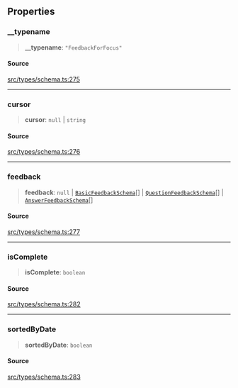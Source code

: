 ## Properties

### \_\_typename

> **\_\_typename**: `"FeedbackForFocus"`

#### Source

[src/types/schema.ts:275](https://github.com/bhavjitChauhan/khan-api/blob/214cc6672777162cd3ec638a3ad3a22f7fe37e04/src/types/schema.ts#L275)

***

### cursor

> **cursor**: `null` \| `string`

#### Source

[src/types/schema.ts:276](https://github.com/bhavjitChauhan/khan-api/blob/214cc6672777162cd3ec638a3ad3a22f7fe37e04/src/types/schema.ts#L276)

***

### feedback

> **feedback**: `null` \| [`BasicFeedbackSchema`](api%5Cinterfaces%5CBasicFeedbackSchema.md)[] \| [`QuestionFeedbackSchema`](api%5Cinterfaces%5CQuestionFeedbackSchema.md)[] \| [`AnswerFeedbackSchema`](api%5Cinterfaces%5CAnswerFeedbackSchema.md)[]

#### Source

[src/types/schema.ts:277](https://github.com/bhavjitChauhan/khan-api/blob/214cc6672777162cd3ec638a3ad3a22f7fe37e04/src/types/schema.ts#L277)

***

### isComplete

> **isComplete**: `boolean`

#### Source

[src/types/schema.ts:282](https://github.com/bhavjitChauhan/khan-api/blob/214cc6672777162cd3ec638a3ad3a22f7fe37e04/src/types/schema.ts#L282)

***

### sortedByDate

> **sortedByDate**: `boolean`

#### Source

[src/types/schema.ts:283](https://github.com/bhavjitChauhan/khan-api/blob/214cc6672777162cd3ec638a3ad3a22f7fe37e04/src/types/schema.ts#L283)
